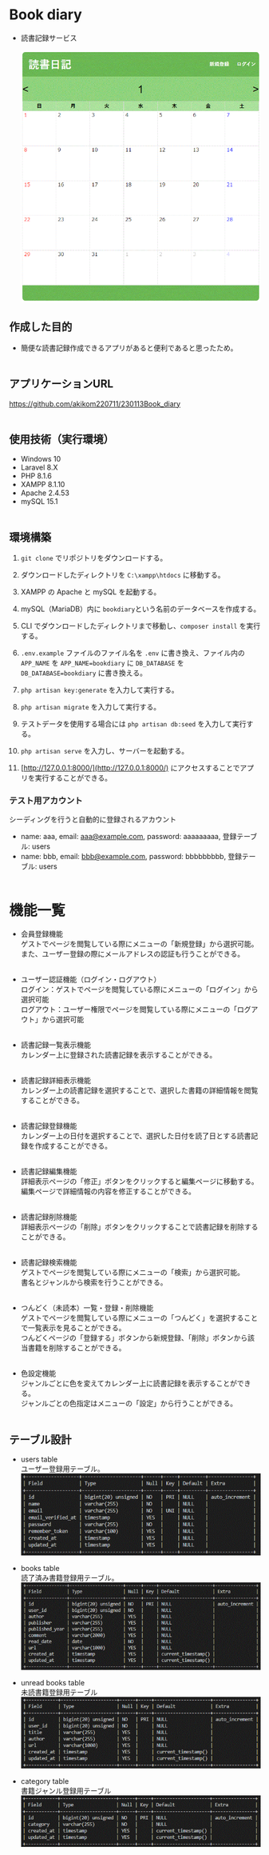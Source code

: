 # Book diary
- 読書記録サービス<br><br>
![top page](/public/img_readme/top.gif)

## 作成した目的
- 簡便な読書記録作成できるアプリがあると便利であると思ったため。<br><br>

## アプリケーションURL
https://github.com/akikom220711/230113Book_diary<br><br>

## 使用技術（実行環境）
- Windows 10
- Laravel 8.X
- PHP 8.1.6
- XAMPP 8.1.10
- Apache 2.4.53
- mySQL 15.1
<br><br>

## 環境構築
1. `git clone` でリポジトリをダウンロードする。

2. ダウンロードしたディレクトリを `C:\xampp\htdocs` に移動する。

3. XAMPP の Apache と mySQL を起動する。

3. mySQL（MariaDB）内に `bookdiary`という名前のデータベースを作成する。

4. CLI でダウンロードしたディレクトリまで移動し、`composer install` を実行する。

5. `.env.example` ファイルのファイル名を `.env` に書き換え、ファイル内の `APP_NAME` を `APP_NAME=bookdiary` に `DB_DATABASE` を `DB_DATABASE=bookdiary` に書き換える。

6. `php artisan key:generate` を入力して実行する。

7. `php artisan migrate` を入力して実行する。

8. テストデータを使用する場合には `php artisan db:seed` を入力して実行する。

9. `php artisan serve` を入力し、サーバーを起動する。

10. [http://127.0.0.1:8000/](http://127.0.0.1:8000/) にアクセスすることでアプリを実行することができる。

### テスト用アカウント
シーディングを行うと自動的に登録されるアカウント
- name: aaa, email: aaa@example.com, password: aaaaaaaaa, 登録テーブル: users
- name: bbb, email: bbb@example.com, password: bbbbbbbbb, 登録テーブル: users
<br><br>

# 機能一覧
- 会員登録機能<br>
ゲストでページを閲覧している際にメニューの「新規登録」から選択可能。<br>
また、ユーザー登録の際にメールアドレスの認証も行うことができる。<br><br>

- ユーザー認証機能（ログイン・ログアウト）<br>
ログイン：ゲストでページを閲覧している際にメニューの「ログイン」から選択可能<br>
ログアウト：ユーザー権限でページを閲覧している際にメニューの「ログアウト」から選択可能<br><br>

- 読書記録一覧表示機能<br>
カレンダー上に登録された読書記録を表示することができる。<br><br>

- 読書記録詳細表示機能<br>
カレンダー上の読書記録を選択することで、選択した書籍の詳細情報を閲覧することができる。<br><br>

- 読書記録登録機能<br>
カレンダー上の日付を選択することで、選択した日付を読了日とする読書記録を作成することができる。<br><br>

- 読書記録編集機能<br>
詳細表示ページの「修正」ボタンをクリックすると編集ページに移動する。<br>
編集ページで詳細情報の内容を修正することができる。<br><br>

- 読書記録削除機能<br>
詳細表示ページの「削除」ボタンをクリックすることで読書記録を削除することができる。<br><br>

- 読書記録検索機能<br>
ゲストでページを閲覧している際にメニューの「検索」から選択可能。<br>
書名とジャンルから検索を行うことができる。<br><br>

- つんどく（未読本）一覧・登録・削除機能<br>
ゲストでページを閲覧している際にメニューの「つんどく」を選択することで一覧表示を見ることができる。<br>
つんどくページの「登録する」ボタンから新規登録、「削除」ボタンから該当書籍を削除することができる。<br><br>

- 色設定機能<br>
ジャンルごとに色を変えてカレンダー上に読書記録を表示することができる。<br>
ジャンルごとの色指定はメニューの「設定」から行うことができる。<br><br>

## テーブル設計
- users table<br>
ユーザー登録用テーブル。<br>
![users table image](/public/img_readme/users_table.gif)

- books table<br>
読了済み書籍登録用テーブル。<br>
![books table image](/public/img_readme/books_table.gif)

- unread books table<br>
未読書籍登録用テーブル<br>
![unread books table image](/public/img_readme/unread_books_table.gif)

- category table<br>
書籍ジャンル登録用テーブル<br>
![categories table image](/public/img_readme/categories_table.gif)





